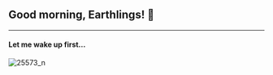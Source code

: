 ## Good morning, Earthlings! 👋
---

#### Let me wake up first...


![25573_n](https://user-images.githubusercontent.com/54159016/142757453-ba34efa4-4643-4a95-8f28-5531ab7f7d76.jpg)

